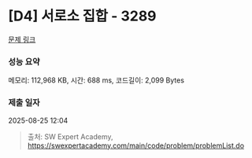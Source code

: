 # [D4] 서로소 집합 - 3289 

[문제 링크](https://swexpertacademy.com/main/code/problem/problemDetail.do?contestProbId=AWBJKA6qr2oDFAWr) 

### 성능 요약

메모리: 112,968 KB, 시간: 688 ms, 코드길이: 2,099 Bytes

### 제출 일자

2025-08-25 12:04



> 출처: SW Expert Academy, https://swexpertacademy.com/main/code/problem/problemList.do
